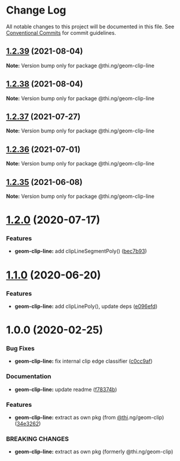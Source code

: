 # Change Log

All notable changes to this project will be documented in this file.
See [Conventional Commits](https://conventionalcommits.org) for commit guidelines.

## [1.2.39](https://github.com/thi-ng/umbrella/compare/@thi.ng/geom-clip-line@1.2.38...@thi.ng/geom-clip-line@1.2.39) (2021-08-04)

**Note:** Version bump only for package @thi.ng/geom-clip-line





## [1.2.38](https://github.com/thi-ng/umbrella/compare/@thi.ng/geom-clip-line@1.2.37...@thi.ng/geom-clip-line@1.2.38) (2021-08-04)

**Note:** Version bump only for package @thi.ng/geom-clip-line





## [1.2.37](https://github.com/thi-ng/umbrella/compare/@thi.ng/geom-clip-line@1.2.36...@thi.ng/geom-clip-line@1.2.37) (2021-07-27)

**Note:** Version bump only for package @thi.ng/geom-clip-line





## [1.2.36](https://github.com/thi-ng/umbrella/compare/@thi.ng/geom-clip-line@1.2.35...@thi.ng/geom-clip-line@1.2.36) (2021-07-01)

**Note:** Version bump only for package @thi.ng/geom-clip-line





## [1.2.35](https://github.com/thi-ng/umbrella/compare/@thi.ng/geom-clip-line@1.2.34...@thi.ng/geom-clip-line@1.2.35) (2021-06-08)

**Note:** Version bump only for package @thi.ng/geom-clip-line





# [1.2.0](https://github.com/thi-ng/umbrella/compare/@thi.ng/geom-clip-line@1.1.4...@thi.ng/geom-clip-line@1.2.0) (2020-07-17)


### Features

* **geom-clip-line:** add clipLineSegmentPoly() ([bec7b93](https://github.com/thi-ng/umbrella/commit/bec7b93f13450a02ca62995992d1f488d2ff24be))





# [1.1.0](https://github.com/thi-ng/umbrella/compare/@thi.ng/geom-clip-line@1.0.19...@thi.ng/geom-clip-line@1.1.0) (2020-06-20)


### Features

* **geom-clip-line:** add clipLinePoly(), update deps ([e096efd](https://github.com/thi-ng/umbrella/commit/e096efdbe71549a781daa5b154c47e5e0eea33d1))





# 1.0.0 (2020-02-25)


### Bug Fixes

* **geom-clip-line:** fix internal clip edge classifier ([c0cc9af](https://github.com/thi-ng/umbrella/commit/c0cc9af93293b3e68e9d5724874039e16bd6835e))


### Documentation

* **geom-clip-line:** update readme ([f78374b](https://github.com/thi-ng/umbrella/commit/f78374bec7dfe6227faaf699ab51e9a129ade922))


### Features

* **geom-clip-line:** extract as own pkg (from [@thi](https://github.com/thi).ng/geom-clip) ([34e3262](https://github.com/thi-ng/umbrella/commit/34e3262f8784df44f4adb729110d37513fccdfb3))


### BREAKING CHANGES

* **geom-clip-line:** extract as own pkg (formerly @thi.ng/geom-clip)
